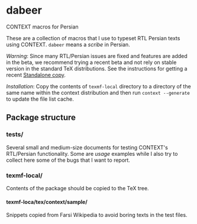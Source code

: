 # dabeer
CONTEXT macros for Persian

These are a collection of macros that I use to typeset RTL Persian texts using CONTEXT.  `dabeer` means a _scribe_ in Persian.

*Warning*: Since many RTL/Persian issues are fixed and features are added in the beta, we recommend trying a recent beta and not rely on stable version in the standard TeX distributions.  See the instructions for getting a recent [Standalone copy](http://wiki.contextgarden.net/ConTeXt_Standalone).

*Installation*: Copy the contents of `texmf-local` directory to a directory of the same name within the context distribution and then run `context --generate` to update the file list cache.

## Package structure
### tests/
Several small and medium-size documents for testing CONTEXT's RTL/Persian functionality.  Some are _usage_ examples while I also try to collect here some of the bugs that I want to report.

### texmf-local/
Contents of the package should be copied to the TeX tree.
#### texmf-loca/tex/context/sample/
Snippets copied from Farsi Wikipedia to avoid boring texts in the test files.